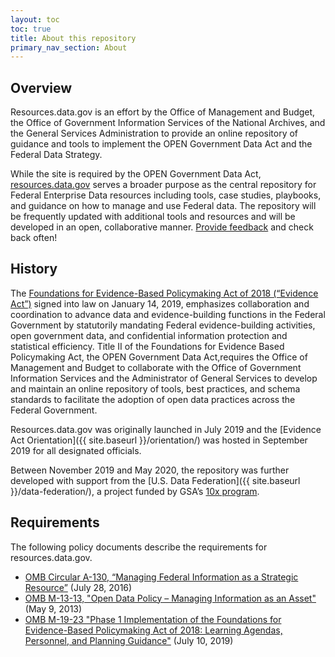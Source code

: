 ```yaml
---
layout: toc
toc: true
title: About this repository
primary_nav_section: About
---
```


## Overview

Resources.data.gov is an effort by the Office of Management and Budget, the Office of Government Information Services of the National Archives, and the General Services Administration to provide an online repository of guidance and tools to implement the OPEN Government Data Act and the Federal Data Strategy.

While the site is required by the OPEN Government Data Act, [resources.data.gov](https://resources.data.gov/) serves a broader purpose as the central repository for Federal Enterprise Data resources including tools, case studies, playbooks, and guidance on how to manage and use Federal data. The repository will be frequently updated with additional tools and resources and
will be developed in an open, collaborative manner. [Provide feedback](https://github.com/GSA/resources.data.gov/issues/new) and check back often!

## History

The [Foundations for Evidence-Based Policymaking Act of 2018 (“Evidence Act”)](https://www.congress.gov/bill/115th-congress/house-bill/4174/text) signed into law on January 14, 2019, emphasizes collaboration and coordination to advance data and evidence-building functions in the Federal Government by statutorily mandating Federal evidence-building activities, open government data, and confidential information protection and statistical efficiency. Title II of the Foundations for Evidence Based Policymaking Act, the OPEN Government Data Act,requires the Office of Management and Budget to collaborate with the Office of Government Information Services and the Administrator of General Services to develop and maintain an online repository of tools, best practices, and schema standards to facilitate the adoption of open data practices across the Federal Government.

Resources.data.gov was originally launched in July 2019 and the [Evidence Act Orientation]({{ site.baseurl }}/orientation/) was hosted in September 2019 for all designated officials.

Between November 2019 and May 2020, the repository was further developed with support from the [U.S. Data Federation]({{ site.baseurl }}/data-federation/), a project funded by GSA’s [10x program](https://10x.gsa.gov/).

## Requirements

The following policy documents describe the requirements for resources.data.gov.

* [OMB Circular A-130, “Managing Federal Information as a Strategic Resource”](https://www.whitehouse.gov/sites/whitehouse.gov/files/omb/circulars/A130/a130revised.pdf) (July 28, 2016)
* [OMB M-13-13, "Open Data Policy – Managing Information as an Asset"](https://www.whitehouse.gov/sites/whitehouse.gov/files/omb/memoranda/2013/m-13-13.pdf) (May 9, 2013)
* [OMB M-19-23 "Phase 1 Implementation of the Foundations for Evidence-Based Policymaking Act of 2018: Learning Agendas, Personnel, and Planning Guidance"](https://www.whitehouse.gov/wp-content/uploads/2019/07/M-19-23.pdf) (July 10, 2019)
